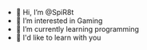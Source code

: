 - 👋 Hi, I’m @SpiR8t
- 👀 I’m interested in Gaming
- 🌱 I’m currently learning programming
- 🤗 I'd like to learn with you

